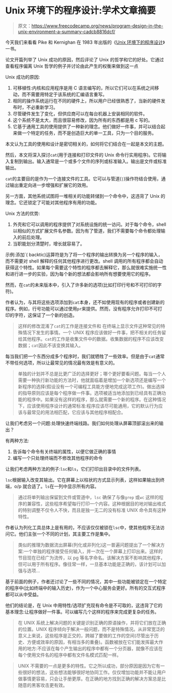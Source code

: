 # Unix 环境下的程序设计:学术文章摘要

> 原文：<https://www.freecodecamp.org/news/program-design-in-the-unix-environment-a-summary-cadcb8816dcf/>

今天我们来看看 Pike 和 Kernighan 在 1983 年出版的《[Unix 环境下的程序设计](http://harmful.cat-v.org/cat-v/unix_prog_design.pdf)》一书。

论文开篇列举了 Unix 成功的原因，然后评论了 Unix 的哲学和它的好处。它通过查看程序偏离 Unix 哲学的例子并讨论由此产生的权衡来做到这一点

Unix 成功的原因:

1.  可移植性:内核和应用程序是用 C 语言编写的，所以它们可以在系统之间移动，而不需要用特定于该系统的汇编语言重写。
2.  相同的操作系统运行在不同的硬件上，所以用户已经很熟悉了，当新的硬件发布时，不必重新学习。
3.  尽管硬件发生了变化，但供应商可以在每台机器上安装相同的软件。
4.  这个系统不是太大，而且很容易修改，因为所有的东西都是用 c 写的。
5.  它基于通用工具的使用提供了一种新的理念。他们做好一件事，并可以结合起来做一个特定的任务，而不是创造巨大的单一工具，只为一个目的服务。

本文认为工具的使用和设计是密切相关的，如何将它们结合在一起是本文的主题。

然后，本文将深入探讨`cat`(用于连接和打印文件的 Unix 命令行实用程序)。它将输入复制到输出。输入通常是一个或多个文件的序列或标准输入。输出是文件或标准输出。

`cat`的主要目的是作为一个连接文件的工具。它可以与管道(`|`)操作符结合使用，通过输出重定向进一步增强和扩展它的效用。

另一方面，其他系统试图将一堆相关的功能转储到一个命令中，这违背了 Unix 的理念。它还锁定了可能对其他程序有用的功能。

Unix 方法的优势:

1.  外壳和它可以调用的程序提供了对系统设施的统一访问。对于每个命令，shell 以相似的方式扩展文件名参数。因为有了管道，我们不需要每个命令都处理输入的前后处理。
2.  当职能划分清楚时，增长就容易了。

示例:添加`( backtic)运算符是为了将一个程序的输出转换为另一个程序的输入，而不需要对 shell 解释的任何其他程序进行更改。shell 调用的所有程序都会自动获得这个特性。如果每个需要这个特性的程序都去解释它，那么就很难实施统一性和进行进一步的实验，因为每个新的想法都会影响所有想要使用它的程序。

然而，在`cat`的未来版本中，引入了许多新的选项(比如打印行号和不可打印的字符)。

作者认为，与其将这些选项添加到`cat`本身，还不如使用现有的程序或者创建新的程序。例如，行号功能可以通过使用`pr`来提供。然而，没有程序允许打印不可打印的字符，这保证了一个新的创造。

> 这样的修改混淆了`cat`的工作是连接文件和
> 在终端上显示文件这种常见的特殊情况下发生的事情。一个 UNIX 程序应该做好一件事，把不相关的任务留给其他程序。`cat`的工作是收集文件中的数据。收集数据的程序不应该改变数据；`cat`因此不该变换其输入。

每当我们把一个东西分成多个程序时，我们就牺牲了一些效率。但是由于`cat`通常不带任何选项，所以让最常见的情况最有效是有意义的。

> 单独的计划并不总是比更广泛的选择更好；哪个更好要看问题。每当一个人需要一种执行新功能的方法时，他就面临着是增加一个新选项还是编写一个新程序的选择(假设没有一个可编程工具能方便地完成这项工作)。做出选择的指导原则应该是每个程序做一件事。选项被适当地添加到已经具有正确功能的程序中。如果没有这样的程序，那么就需要一个新的程序。在这种情况下，应该使用程序设计的通常标准:程序应该尽可能通用，它的默认行为应该与最常见的用法相匹配，它应该与其他程序相配合。

让我们考虑另一个问题:处理快速终端线路。我们如何处理从屏幕顶部滚出来的输出？

有两种方法:

1.  告诉每个命令有关终端的属性，以便它做正确的事情
2.  编写一个只处理终端而不修改其他程序的命令

让我们考虑两种方法的例子:`lsc`和`ls`，它们打印出目录中的文件列表。

`lsc`根据输入改变其输出。它在屏幕上以柱状的方式显示列表，这样如果输出到终端，o/p 就合适了。`ls`在一列中显示所有内容。

> 通过将单列输出保留到文件或管道中，`lsc` 确保了与像`grep` 或`wc` 这样的程序的兼容性，这些程序希望每行打印一个内容。这种根据目的地对输出格式的特别调整不仅令人不快，而且是独一无二的没有标准 UNIX 命令具有这种特性。

作者认为列化工具总体上是有用的，不应该仅仅被锁在`lsc`中，使其他程序无法访问它。他们主张一个不同的计划，其主要工作是集中。

> 类似的推理为数据流出屏幕(列化或非列化)这一普遍问题提出了一个解决方案:一个单独的程序接受任何输入，并一次在一个屏幕上打印出来。这样的节目现在已经广为流传，以 pg 等名字命名。该解决方案不影响其他程序，但可以用于所有程序。像往常一样，一旦基本功能是正确的，该计划可以加强与选项…

基于前面的例子，作者还讨论了一些不同的情况，其中一些功能被锁定在一个特定的程序中(比如终端中的输入历史)，作为一个中心服务会更好。所有的交互式程序都可以从中受益。

他们的结论是，在 Unix 中用特性/选项扩充现有命令是不可取的，这违背了它的基本理念:让程序做好一件事。可以编写几个这样的程序来完成更复杂的任务。

> 在 UNIX 系统上解决问题的关键是识别正确的原语操作，并将它们放在正确的位置。UNIX 程序倾向于解决一般问题，而不是特殊情况。从非常宽泛的意义上来说，这些程序是正交的，跨越了要做的工作的空间(尽管出于历史、方便或效率的原因，有相当多的重叠)。函数被放在它们能发挥最大作用的地方:不应该在每个产生输出的程序中都有一个分页器，就像不应该在每个使用文件名的程序中都有文件名模式匹配一样。

> UNIX 不需要的一点是更多的特性。它之所以成功，部分原因是因为它有一些很好的想法，这些想法能够很好地协同工作。仅仅增加功能并不能让用户做事情更容易，只会让手册更厚。在正确的地方找到正确的解决方案总是比随意的黑客攻击更有效。